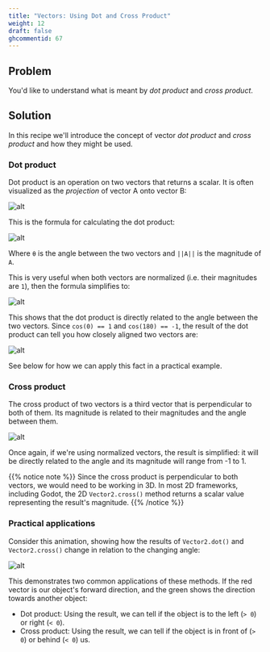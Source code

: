```yaml
---
title: "Vectors: Using Dot and Cross Product"
weight: 12
draft: false
ghcommentid: 67
---
```


## Problem

You'd like to understand what is meant by *dot product* and *cross product*.

## Solution

In this recipe we'll introduce the concept of vector *dot product* and *cross product* and how they might be used.

### Dot product

Dot product is an operation on two vectors that returns a scalar. It is often visualized as the *projection* of vector A onto vector B:

![alt](/godot_recipes/4.x/img/dot_cross_04.png)

This is the formula for calculating the dot product:

![alt](/godot_recipes/4.x/img/dot_cross_02.png)

Where `θ` is the angle between the two vectors and `||A||` is the magnitude of `A`.

This is very useful when both vectors are normalized (i.e. their magnitudes are `1`), then the formula simplifies to:

![alt](/godot_recipes/4.x/img/dot_cross_03.png)

This shows that the dot product is directly related to the angle between the two vectors. Since `cos(0) == 1` and `cos(180) == -1`, the result of the dot product can tell you how closely aligned two vectors are:

![alt](/godot_recipes/4.x/img/dot_cross_05.png)

See below for how we can apply this fact in a practical example.

### Cross product

The cross product of two vectors is a third vector that is perpendicular to both of them. Its magnitude is related to their magnitudes and the angle between them.

![alt](/godot_recipes/4.x/img/dot_cross_06.gif)

Once again, if we're using normalized vectors, the result is simplified: it will be directly related to the angle and its magnitude will range from -1 to 1.

{{% notice note %}}
Since the cross product is perpendicular to both vectors, we would need to be working in 3D. In most 2D frameworks, including Godot, the 2D `Vector2.cross()` method returns a scalar value representing the result's magnitude.
{{% /notice %}}

### Practical applications

Consider this animation, showing how the results of `Vector2.dot()` and `Vector2.cross()` change in relation to the changing angle:

![alt](/godot_recipes/4.x/img/dot_cross_01.gif)

This demonstrates two common applications of these methods. If the red vector is our object's forward direction, and the green shows the direction towards another object:

* Dot product: Using the result, we can tell if the object is to the left (`> 0`) or right (`< 0`).
* Cross product: Using the result, we can tell if the object is in front of (`> 0`) or behind (`< 0`) us.
